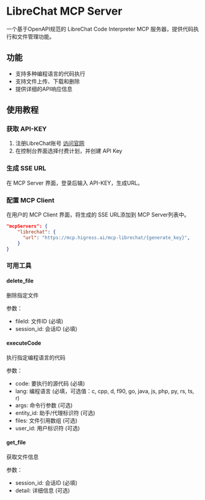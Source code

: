 # LibreChat MCP Server

一个基于OpenAPI规范的 LibreChat Code Interpreter MCP 服务器，提供代码执行和文件管理功能。

## 功能

- 支持多种编程语言的代码执行
- 支持文件上传、下载和删除
- 提供详细的API响应信息

## 使用教程

### 获取 API-KEY
1. 注册LibreChat账号 [访问官网](https://code.librechat.ai)
2. 在控制台界面选择付费计划，并创建 API Key

### 生成 SSE URL

在 MCP Server 界面，登录后输入 API-KEY，生成URL。

### 配置 MCP Client

在用户的 MCP Client 界面，将生成的 SSE URL添加到 MCP Server列表中。

```json
"mcpServers": {
    "librechat": {
      "url": "https://mcp.higress.ai/mcp-librechat/{generate_key}",
    }
}
```

### 可用工具

#### delete_file
删除指定文件

参数：
- fileId: 文件ID (必填)
- session_id: 会话ID (必填)

#### executeCode
执行指定编程语言的代码

参数：
- code: 要执行的源代码 (必填)
- lang: 编程语言 (必填，可选值：c, cpp, d, f90, go, java, js, php, py, rs, ts, r)
- args: 命令行参数 (可选)
- entity_id: 助手/代理标识符 (可选)
- files: 文件引用数组 (可选)
- user_id: 用户标识符 (可选)

#### get_file
获取文件信息

参数：
- session_id: 会话ID (必填)
- detail: 详细信息 (可选)
